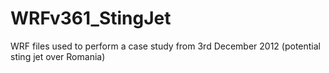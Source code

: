 # WRFv361_StingJet
WRF files used to perform a case study from 3rd December 2012 (potential sting jet over Romania)
